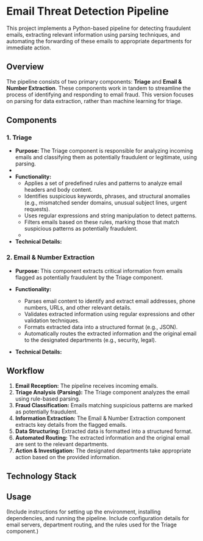 # Email Threat Detection Pipeline 

This project implements a Python-based pipeline for detecting fraudulent emails, extracting relevant information using parsing techniques, and automating the forwarding of these emails to appropriate departments for immediate action.

## Overview

The pipeline consists of two primary components: **Triage** and **Email & Number Extraction**. These components work in tandem to streamline the process of identifying and responding to email fraud. This version focuses on parsing for data extraction, rather than machine learning for triage.

## Components

### 1. Triage 

* **Purpose:** The Triage component is responsible for analyzing incoming emails and classifying them as potentially fraudulent or legitimate, using parsing.
* 
* **Functionality:**
    * Applies a set of predefined rules and patterns to analyze email headers and body content.
    * Identifies suspicious keywords, phrases, and structural anomalies (e.g., mismatched sender domains, unusual subject lines, urgent requests).
    * Uses regular expressions and string manipulation to detect patterns.
    * Filters emails based on these rules, marking those that match suspicious patterns as potentially fraudulent.
    * 
* **Technical Details:**
    

### 2. Email & Number Extraction

* **Purpose:** This component extracts critical information from emails flagged as potentially fraudulent by the Triage component.
  
* **Functionality:**
    * Parses email content to identify and extract email addresses, phone numbers, URLs, and other relevant details.
    * Validates extracted information using regular expressions and other validation techniques.
    * Formats extracted data into a structured format (e.g., JSON).
    * Automatically routes the extracted information and the original email to the designated departments (e.g., security, legal).
      
* **Technical Details:**

   
## Workflow

1.  **Email Reception:** The pipeline receives incoming emails.
2.  **Triage Analysis (Parsing):** The Triage component analyzes the email using rule-based parsing.
3.  **Fraud Classification:** Emails matching suspicious patterns are marked as potentially fraudulent.
4.  **Information Extraction:** The Email & Number Extraction component extracts key details from the flagged emails.
5.  **Data Structuring:** Extracted data is formatted into a structured format.
6.  **Automated Routing:** The extracted information and the original email are sent to the relevant departments.
7.  **Action & Investigation:** The designated departments take appropriate action based on the provided information.

## Technology Stack



## Usage

(Include instructions for setting up the environment, installing dependencies, and running the pipeline. Include configuration details for email servers, department routing, and the rules used for the Triage component.)

